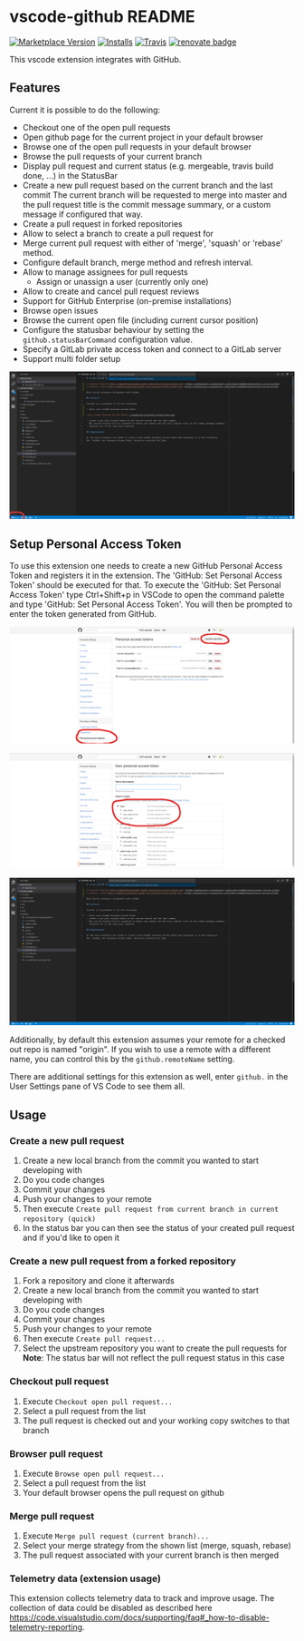 # vscode-github README

[![Marketplace Version](https://vsmarketplacebadge.apphb.com/version/knisterpeter.vscode-github.svg)](https://marketplace.visualstudio.com/items?itemName=KnisterPeter.vscode-github)
[![Installs](https://vsmarketplacebadge.apphb.com/installs/knisterpeter.vscode-github.svg)](https://marketplace.visualstudio.com/items?itemName=KnisterPeter.vscode-github)
[![Travis](https://img.shields.io/travis/KnisterPeter/vscode-github.svg)](https://travis-ci.org/KnisterPeter/vscode-github)
[![renovate badge](https://img.shields.io/badge/renovate-enabled-brightgreen.svg)](https://renovateapp.com/)

This vscode extension integrates with GitHub.

## Features

Current it is possible to do the following:

* Checkout one of the open pull requests
* Open github page for the current project in your default browser
* Browse one of the open pull requests in your default browser
* Browse the pull requests of your current branch
* Display pull request and current status (e.g. mergeable, travis build done, ...) in the StatusBar
* Create a new pull request based on the current branch and the last commit
  The current branch will be requested to merge into master and the pull request title is the commit message summary, or a custom message if configured that way.
* Create a pull request in forked repositories
* Allow to select a branch to create a pull request for
* Merge current pull request with either of 'merge', 'squash' or 'rebase' method.
* Configure default branch, merge method and refresh interval.
* Allow to manage assignees for pull requests
  * Assign or unassign a user (currently only one)
* Allow to create and cancel pull request reviews
* Support for GitHub Enterprise (on-premise installations)
* Browse open issues
* Browse the current open file (including current cursor position)
* Configure the statusbar behaviour by setting the `github.statusBarCommand` configuration value.
* Specify a GitLab private access token and connect to a GitLab server
* Support multi folder setup

![Create pull request](https://github.com/KnisterPeter/vscode-github/raw/master/images/create-pull-request.png)

## Setup Personal Access Token

To use this extension one needs to create a new GitHub Personal Access Token and registers it in the extension.
The 'GitHub: Set Personal Access Token' should be executed for that.
To execute the 'GitHub: Set Personal Access Token' type Ctrl+Shift+p in VSCode to open the command palette and type 'GitHub: Set Personal Access Token'. You will then be prompted to enter the token generated from GitHub.

![GitHub Personal Access Token](https://github.com/KnisterPeter/vscode-github/raw/master/images/github-personal-access-token.png)

![GitHub Personal Access Token](https://github.com/KnisterPeter/vscode-github/raw/master/images/github-personal-access-token2.png)

![Set GitHub Personal Access Token](https://github.com/KnisterPeter/vscode-github/raw/master/images/set-personal-access-token.png)

Additionally, by default this extension assumes your remote for a checked out repo is named "origin".  If
you wish to use a remote with a different name, you can control this by the ```github.remoteName``` setting.

There are additional settings for this extension as well, enter ```github.``` in the User Settings pane of
VS Code to see them all.

## Usage

### Create a new pull request

1. Create a new local branch from the commit you wanted to start developing with
1. Do you code changes
1. Commit your changes
1. Push your changes to your remote
1. Then execute `Create pull request from current branch in current repository (quick)`
1. In the status bar you can then see the status of your created pull request and if you'd like to open it

### Create a new pull request from a forked repository

1. Fork a repository and clone it afterwards
1. Create a new local branch from the commit you wanted to start developing with
1. Do you code changes
1. Commit your changes
1. Push your changes to your remote
1. Then execute `Create pull request...`
1. Select the upstream repository you want to create the pull requests for
   **Note**: The status bar will not reflect the pull request status in this case

### Checkout pull request

1. Execute `Checkout open pull request...`
1. Select a pull request from the list
1. The pull request is checked out and your working copy switches to that branch

### Browser pull request

1. Execute `Browse open pull request...`
1. Select a pull request from the list
1. Your default browser opens the pull request on github

### Merge pull request

1. Execute `Merge pull request (current branch)...`
1. Select your merge strategy from the shown list (merge, squash, rebase)
1. The pull request associated with your current branch is then merged

### Telemetry data (extension usage)

This extension collects telemetry data to track and improve usage.
The collection of data could be disabled as described here <https://code.visualstudio.com/docs/supporting/faq#_how-to-disable-telemetry-reporting>.
